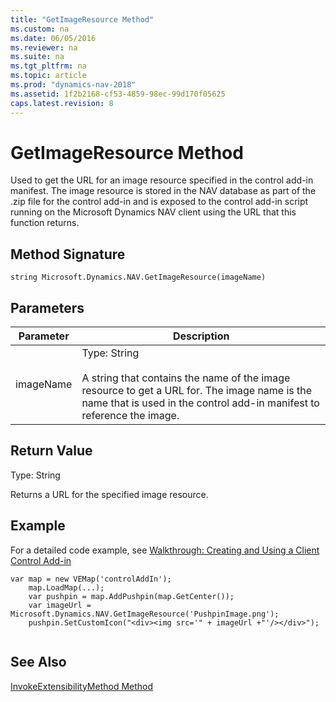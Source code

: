 ```yaml
---
title: "GetImageResource Method"
ms.custom: na
ms.date: 06/05/2016
ms.reviewer: na
ms.suite: na
ms.tgt_pltfrm: na
ms.topic: article
ms.prod: "dynamics-nav-2018"
ms.assetid: 1f2b2168-cf53-4859-98ec-99d170f05625
caps.latest.revision: 8
---
```

# GetImageResource Method
Used to get the URL for an image resource specified in the control add-in manifest. The image resource is stored in the NAV database as part of the .zip file for the control add-in and is exposed to the control add-in script running on the Microsoft Dynamics NAV client using the URL that this function returns.  
  
## Method Signature  
 `string Microsoft.Dynamics.NAV.GetImageResource(imageName)`  
  
## Parameters  
  
|Parameter|Description|  
|---------------|-----------------|  
|imageName|Type: String<br /><br /> A string that contains the name of the image resource to get a URL for. The image name is the name that is used in the control add-in manifest to reference the image.|  
  
## Return Value  
 Type: String  
  
 Returns a URL for the specified image resource.  
  
## Example  
 For a detailed code example, see [Walkthrough: Creating and Using a Client Control Add-in](Walkthrough--Creating-and-Using-a-Client-Control-Add-in.md)  
  
```  
var map = new VEMap('controlAddIn');  
    map.LoadMap(...);  
    var pushpin = map.AddPushpin(map.GetCenter());  
    var imageUrl = Microsoft.Dynamics.NAV.GetImageResource('PushpinImage.png');  
    pushpin.SetCustomIcon("<div><img src='" + imageUrl +"'/></div>");  
  
```  
  
## See Also  
 [InvokeExtensibilityMethod Method](InvokeExtensibilityMethod-Method.md)